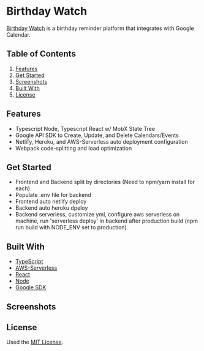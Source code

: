 # Birthday Watch

[Birthday Watch](https://birthday.watch/) is a birthday reminder platform that integrates with Google Calendar.

## Table of Contents

1. [Features](#features)
1. [Get Started](#get-started)
1. [Screenshots](#screenshots)
1. [Built With](#built-with)
1. [License](#license)

## Features

- Typescript Node, Typescript React w/ MobX State Tree
- Google API SDK to Create, Update, and Delete Calendars/Events
- Netlify, Heroku, and AWS-Serverless auto deployment configuration
- Webpack code-splitting and load optimization

## Get Started

- Frontend and Backend split by directories (Need to npm/yarn install for each)
- Populate .env file for backend
- Frontend auto netlify deploy
- Backend auto heroku dpeloy
- Backend serverless, customize yml, configure aws serverless on machine, run 'serverless deploy' in backend after production build (npm run build with NODE_ENV set to production)

## Built With

- [TypeScript](https://www.typescriptlang.org/)
- [AWS-Serverless](https://aws.amazon.com/serverless/build-a-web-app/)
- [React](https://reactjs.org/)
- [Node](https://nodejs.org/en/)
- [Google SDK](https://github.com/googleapis/google-api-nodejs-client)

## Screenshots

## License

Used the [MIT License](LICENSE.md).
